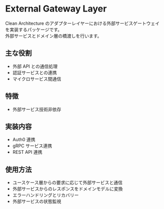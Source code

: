 # External Gateway Layer

Clean Architecture のアダプターレイヤーにおける外部サービスゲートウェイを実装するパッケージです。  
外部サービスとドメイン層の橋渡しを行います。

## 主な役割

- 外部 API との通信処理
- 認証サービスとの連携
- マイクロサービス間通信

## 特徴

- 外部サービス技術非依存

## 実装内容

- Auth0 連携
- gRPC サービス連携
- REST API 連携

## 使用方法

- ユースケース層からの要求に応じて外部サービスと通信
- 外部サービスからのレスポンスをドメインモデルに変換
- エラーハンドリングとリカバリー
- 外部サービスの状態監視
